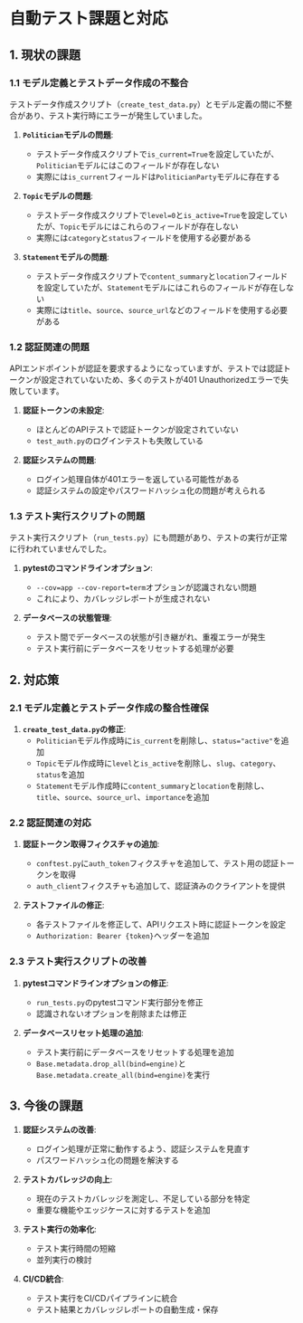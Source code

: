 # 自動テスト課題と対応

## 1. 現状の課題

### 1.1 モデル定義とテストデータ作成の不整合

テストデータ作成スクリプト（`create_test_data.py`）とモデル定義の間に不整合があり、テスト実行時にエラーが発生していました。

1. **`Politician`モデルの問題**:
   - テストデータ作成スクリプトで`is_current=True`を設定していたが、`Politician`モデルにはこのフィールドが存在しない
   - 実際には`is_current`フィールドは`PoliticianParty`モデルに存在する

2. **`Topic`モデルの問題**:
   - テストデータ作成スクリプトで`level=0`と`is_active=True`を設定していたが、`Topic`モデルにはこれらのフィールドが存在しない
   - 実際には`category`と`status`フィールドを使用する必要がある

3. **`Statement`モデルの問題**:
   - テストデータ作成スクリプトで`content_summary`と`location`フィールドを設定していたが、`Statement`モデルにはこれらのフィールドが存在しない
   - 実際には`title`、`source`、`source_url`などのフィールドを使用する必要がある

### 1.2 認証関連の問題

APIエンドポイントが認証を要求するようになっていますが、テストでは認証トークンが設定されていないため、多くのテストが401 Unauthorizedエラーで失敗しています。

1. **認証トークンの未設定**:
   - ほとんどのAPIテストで認証トークンが設定されていない
   - `test_auth.py`のログインテストも失敗している

2. **認証システムの問題**:
   - ログイン処理自体が401エラーを返している可能性がある
   - 認証システムの設定やパスワードハッシュ化の問題が考えられる

### 1.3 テスト実行スクリプトの問題

テスト実行スクリプト（`run_tests.py`）にも問題があり、テストの実行が正常に行われていませんでした。

1. **pytestのコマンドラインオプション**:
   - `--cov=app --cov-report=term`オプションが認識されない問題
   - これにより、カバレッジレポートが生成されない

2. **データベースの状態管理**:
   - テスト間でデータベースの状態が引き継がれ、重複エラーが発生
   - テスト実行前にデータベースをリセットする処理が必要

## 2. 対応策

### 2.1 モデル定義とテストデータ作成の整合性確保

1. **`create_test_data.py`の修正**:
   - `Politician`モデル作成時に`is_current`を削除し、`status="active"`を追加
   - `Topic`モデル作成時に`level`と`is_active`を削除し、`slug`、`category`、`status`を追加
   - `Statement`モデル作成時に`content_summary`と`location`を削除し、`title`、`source`、`source_url`、`importance`を追加

### 2.2 認証関連の対応

1. **認証トークン取得フィクスチャの追加**:
   - `conftest.py`に`auth_token`フィクスチャを追加して、テスト用の認証トークンを取得
   - `auth_client`フィクスチャも追加して、認証済みのクライアントを提供

2. **テストファイルの修正**:
   - 各テストファイルを修正して、APIリクエスト時に認証トークンを設定
   - `Authorization: Bearer {token}`ヘッダーを追加

### 2.3 テスト実行スクリプトの改善

1. **pytestコマンドラインオプションの修正**:
   - `run_tests.py`のpytestコマンド実行部分を修正
   - 認識されないオプションを削除または修正

2. **データベースリセット処理の追加**:
   - テスト実行前にデータベースをリセットする処理を追加
   - `Base.metadata.drop_all(bind=engine)`と`Base.metadata.create_all(bind=engine)`を実行

## 3. 今後の課題

1. **認証システムの改善**:
   - ログイン処理が正常に動作するよう、認証システムを見直す
   - パスワードハッシュ化の問題を解決する

2. **テストカバレッジの向上**:
   - 現在のテストカバレッジを測定し、不足している部分を特定
   - 重要な機能やエッジケースに対するテストを追加

3. **テスト実行の効率化**:
   - テスト実行時間の短縮
   - 並列実行の検討

4. **CI/CD統合**:
   - テスト実行をCI/CDパイプラインに統合
   - テスト結果とカバレッジレポートの自動生成・保存
